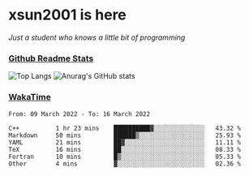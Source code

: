# xsun2001 is here

*Just a student who knows a little bit of programming*

### [Github Readme Stats](https://github.com/anuraghazra/github-readme-stats)

![Top Langs](https://github-readme-stats.vercel.app/api/top-langs/?username=xsun2001&layout=compact&theme=radical) ![Anurag's GitHub stats](https://github-readme-stats.vercel.app/api?username=xsun2001&show_icons=true&theme=radical)

### [WakaTime](https://wakatime.com)

<!--START_SECTION:waka-->

```text
From: 09 March 2022 - To: 16 March 2022

C++          1 hr 23 mins    ██████████▓░░░░░░░░░░░░░░   43.32 %
Markdown     50 mins         ██████▒░░░░░░░░░░░░░░░░░░   25.93 %
YAML         21 mins         ██▓░░░░░░░░░░░░░░░░░░░░░░   11.11 %
TeX          16 mins         ██░░░░░░░░░░░░░░░░░░░░░░░   08.33 %
Fortran      10 mins         █▒░░░░░░░░░░░░░░░░░░░░░░░   05.33 %
Other        4 mins          ▓░░░░░░░░░░░░░░░░░░░░░░░░   02.36 %
```

<!--END_SECTION:waka-->
